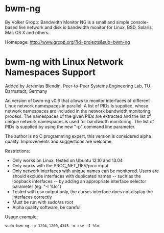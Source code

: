 bwm-ng
======

By Volker Gropp: Bandwidth Monitor NG is a small and simple console-based live network and disk io bandwidth monitor for Linux, BSD, Solaris, Mac OS X and others.

Homepage: http://www.gropp.org/?id=projects&sub=bwm-ng

bwm-ng with Linux Network Namespaces Support
============================================
Added by Jeremias Blendin, Peer-to-Peer Systems Engineering Lab, TU Darmstadt, Germany

An version of bwm-ng v0.6 that allows to monitor interfaces of different Linux network namespaces in parallel. A list of PIDs is supplied, whose network namespaces are included in the network bandwidth monitoring process. The namespaces of the given PIDs are extracted and the list of unique network namespaces is used for bandwidth monitoring. The list of PIDs is supplied by using the new "-p" command line parameter.  

The author is no C programming expert, this version is considered alpha quality. Improvements and suggestions are welcome.


Restrictions:
- Only works on Linux, tested on Ubuntu 12.10 and 13.04
- Only works with the PROC_NET_DEV/proc input
- Only network interfaces with unique names can be monitored. Users are should
exclude interfaces with duplicated names -- such as the loopback interfaces -- by adding an appropriate
interface selector parameter (eg. "-I %lo")
- Tested with csv output only, the curses interface does not display the interfaces
correctly
- Must be run with sudo/as root
- Alpha quality software, be careful


Usage example:
```
sudo bwm-ng -p 1294,1200,4345 -o csv -I %lo
```
